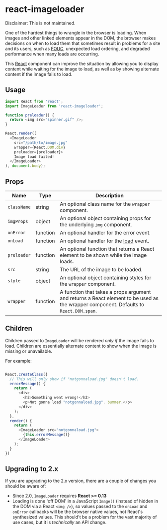 react-imageloader
=================

Disclaimer: This is not maintained.

One of the hardest things to wrangle in the browser is loading. When images and
other linked elements appear in the DOM, the browser makes decisions on when to
load them that sometimes result in problems for a site and its users, such as
[FOUC], unexpected load ordering, and degraded performance when many loads are
occurring.

This [React] component can improve the situation by allowing you to display
content while waiting for the image to load, as well as by showing alternate
content if the image fails to load.


Usage
-----

```javascript
import React from 'react';
import ImageLoader from 'react-imageloader';

function preloader() {
  return <img src="spinner.gif" />;
}

React.render((
  <ImageLoader
    src="/path/to/image.jpg"
    wrapper={React.DOM.div}
    preloader={preloader}>
    Image load failed!
  </ImageLoader>
), document.body);

```


Props
-----

Name        | Type     | Description
------------|----------|------------
`className` | string   | An optional class name for the `wrapper` component.
`imgProps`  | object   | An optional object containing props for the underlying `img` component.
`onError`   | function | An optional handler for the [error] event.
`onLoad`    | function | An optional handler for the [load] event.
`preloader` | function | An optional function that returns a React element to be shown while the image loads.
`src`       | string   | The URL of the image to be loaded.
`style`     | object   | An optional object containing styles for the `wrapper` component.
`wrapper`   | function | A function that takes a props argument and returns a React element to be used as the wrapper component. Defaults to `React.DOM.span`.


Children
--------

Children passed to `ImageLoader` will be rendered *only if* the image fails to load. Children are essentially alternate content to show when the image is missing or unavailable.

For example:

```javascript

React.createClass({
  // This will only show if "notgonnaload.jpg" doesn't load.
  errorMessage() {
    return (
      <div>
        <h2>Something went wrong!</h2>
        <p>Not gonna load "notgonnaload.jpg". bummer.</p>
      </div>
    );
  },
  render() {
    return (
      <ImageLoader src="notgonnaload.jpg">
        {this.errorMessage()}
      </ImageLoader>
    );
  }
})

```


Upgrading to 2.x
----------------

If you are upgrading to the 2.x version, there are a couple of changes you should be aware of:

* Since 2.0, `ImageLoader` requires **React >= 0.13**
* Loading is done 'off DOM' in a JavaScript `Image()` (instead of hidden in the DOM via a React `<img />`), so values passed to the `onLoad` and `onError` callbacks will be the browser native values, not React's synthesized values. This should't be a problem for the vast majority of use cases, but it is *technically* an API change.


[FOUC]: http://en.wikipedia.org/wiki/FOUC
[React]: http://facebook.github.io/react/
[load]: https://developer.mozilla.org/en-US/docs/Web/Events/load
[error]: https://developer.mozilla.org/en-US/docs/Web/Events/error
